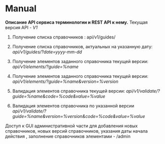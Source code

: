 # Manual
 **Описание API сервиса терминологии и REST API к нему.**
Текущая версия API - _V1_

1. Получение списка справочников : api/v1/guides/

2. Получение списка справочников, актуальных на указанную дату: _api/v1/guides/?date=yyyy-mm-dd_

3. Получение элементов заданного справочника текущей версии: _api/v1/elements/?guide=%name_

4. Получение элементов заданного справочника текущей версии: _api/v1/elements/?guide=%name&version=%version_

5. Валидация элементов справочника текущей версии: _api/v1/validate/?guide=%name&code=%code&value=%value_

6. Валидация элементов справочника по указанной версии _api/v1/validate/?guide=%name&version=%version&code=%code&value=%value_

Доступ к GUI административной части для добавления новых справочников, новых версий справочников, указания даты начала действия 
, заполнение справочников элементами - /admin